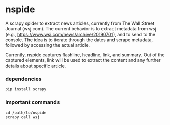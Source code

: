 # nspide

A scrapy spider to extract news articles, currently from The Wall Street Journal (wsj.com).  The current behavior is to extract metadata from wsj (e.g., https://www.wsj.com/news/archive/20190701), and to send to the console.  The idea is to iterate through the dates and scrape metadata, followed by accessing the actual article.

Currently, nspide captures flashline, headline, link, and summary.  Out of the captured elements, link will be used to extract the content and any further details about specific article.

### dependencies

```
pip install scrapy
```

### important commands

```
cd /path/to/nspide
scrapy call wsj
```


